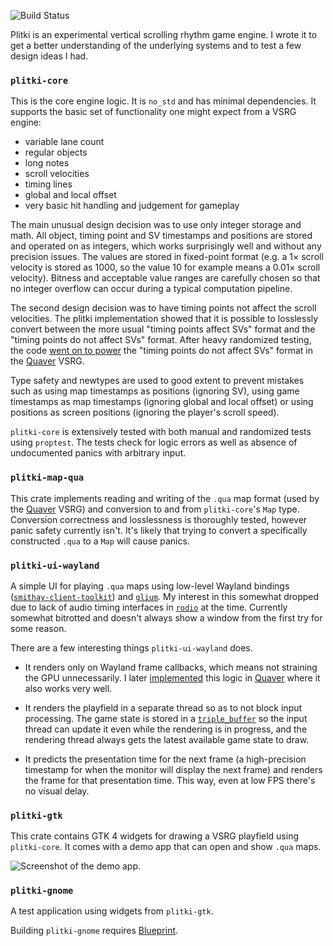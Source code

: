 ![Build Status](https://img.shields.io/github/workflow/status/YaLTeR/plitki/CI/master?style=flat-square)
<!-- [![Coverage (Codecov)](https://img.shields.io/codecov/c/github/YaLTeR/plitki?logo=codecov&style=flat-square)](https://codecov.io/gh/YaLTeR/plitki) -->

Plitki is an experimental vertical scrolling rhythm game engine. I wrote it to get a better understanding of the underlying systems and to test a few design ideas I had.

### `plitki-core`

This is the core engine logic. It is `no_std` and has minimal dependencies. It supports the basic set of functionality one might expect from a VSRG engine:
- variable lane count
- regular objects
- long notes
- scroll velocities
- timing lines
- global and local offset
- very basic hit handling and judgement for gameplay

The main unusual design decision was to use only integer storage and math. All object, timing point and SV timestamps and positions are stored and operated on as integers, which works surprisingly well and without any precision issues. The values are stored in fixed-point format (e.g. a 1× scroll velocity is stored as 1000, so the value 10 for example means a 0.01× scroll velocity). Bitness and acceptable value ranges are carefully chosen so that no integer overflow can occur during a typical computation pipeline.

The second design decision was to have timing points not affect the scroll velocities. The plitki implementation showed that it is possible to losslessly convert between the more usual "timing points affect SVs" format and the "timing points do not affect SVs" format. After heavy randomized testing, the code [went on to power](https://github.com/Quaver/Quaver.API/pull/80) the "timing points do not affect SVs" format in the [Quaver] VSRG.

Type safety and newtypes are used to good extent to prevent mistakes such as using map timestamps as positions (ignoring SV), using game timestamps as map timestamps (ignoring global and local offset) or using positions as screen positions (ignoring the player's scroll speed).

`plitki-core` is extensively tested with both manual and randomized tests using `proptest`. The tests check for logic errors as well as absence of undocumented panics with arbitrary input.

### `plitki-map-qua`

This crate implements reading and writing of the `.qua` map format (used by the [Quaver] VSRG) and conversion to and from `plitki-core`'s `Map` type. Conversion correctness and losslessness is thoroughly tested, however panic safety currently isn't. It's likely that trying to convert a specifically constructed `.qua` to a `Map` will cause panics.

### `plitki-ui-wayland`

A simple UI for playing `.qua` maps using low-level Wayland bindings ([`smithay-client-toolkit`](https://lib.rs/crates/smithay-client-toolkit)) and [`glium`](https://lib.rs/crates/glium). My interest in this somewhat dropped due to lack of audio timing interfaces in [`rodio`](https://lib.rs/crates/rodio) at the time. Currently somewhat bitrotted and doesn't always show a window from the first try for some reason.

There are a few interesting things `plitki-ui-wayland` does.

- It renders only on Wayland frame callbacks, which means not straining the GPU unnecessarily. I later [implemented](https://github.com/Quaver/MonoGame/pull/3/commits/71fa189880b1fda8a1a1e18029da62fbad81d5ce) this logic in [Quaver] where it also works very well.

- It renders the playfield in a separate thread so as to not block input processing. The game state is stored in a [`triple_buffer`](https://lib.rs/crates/triple_buffer) so the input thread can update it even while the rendering is in progress, and the rendering thread always gets the latest available game state to draw.

- It predicts the presentation time for the next frame (a high-precision timestamp for when the monitor will display the next frame) and renders the frame for that presentation time. This way, even at low FPS there's no visual delay.

### `plitki-gtk`

This crate contains GTK 4 widgets for drawing a VSRG playfield using `plitki-core`. It comes with a demo app that can open and show `.qua` maps.

![Screenshot of the demo app.](plitki-gtk/screenshot.png)

### `plitki-gnome`

A test application using widgets from `plitki-gtk`.

Building `plitki-gnome` requires [Blueprint].

[Quaver]: https://quavergame.com/
[Blueprint]: https://gitlab.gnome.org/jwestman/blueprint-compiler